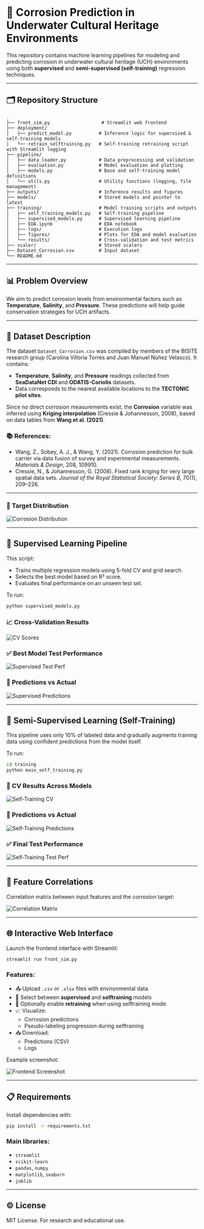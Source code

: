 # 🧪 Corrosion Prediction in Underwater Cultural Heritage Environments

This repository contains machine learning pipelines for modeling and predicting corrosion in underwater cultural heritage (UCH) environments using both **supervised** and **semi-supervised (self-training)** regression techniques.

---

## 🗂 Repository Structure
```
.
├── front_sim.py                   # Streamlit web frontend
├── deployment/
│   ├── predict_model.py          # Inference logic for supervised & self-training models
│   └── retrain_selftraining.py   # Self-training retraining script with Streamlit logging
├── pipeline/
│   ├── data_loader.py            # Data preprocessing and validation
│   ├── evaluation.py             # Model evaluation and plotting
│   ├── models.py                 # Base and self-training model definitions
│   └── utils.py                  # Utility functions (logging, file management)
├── outputs/                      # Inference results and figures
├── models/                       # Stored models and pointer to latest
├── training/                     # Model training scripts and outputs
│   ├── self_training_models.py   # Self-training pipeline
│   ├── supervised_models.py      # Supervised learning pipeline
│   ├── EDA.ipynb                 # EDA notebook
│   ├── logs/                     # Execution logs
│   ├── figures/                  # Plots for EDA and model evaluation
│   └── results/                  # Cross-validation and test metrics
├── scaler/                       # Stored scalers
├── Dataset_Corrosion.csv         # Input dataset
└── README.md
```
---

## 📊 Problem Overview

We aim to predict corrosion levels from environmental factors such as **Temperature**, **Salinity**, and **Pressure**. These predictions will help guide conservation strategies for UCH artifacts.

---

## 📁 Dataset Description

The dataset `Dataset_Corrosion.csv` was compiled by members of the BISITE research group (Carolina Villoria Torres and Juan Manuel Núñez Velasco). It contains:

- **Temperature**, **Salinity**, and **Pressure** readings collected from **SeaDataNet CDI** and **ODATIS-Coriolis** datasets.
- Data corresponds to the nearest available locations to the **TECTONIC pilot sites**.

Since no direct corrosion measurements exist, the **Corrosion** variable was inferred using **Kriging interpolation** (Cressie & Johannesson, 2008), based on data tables from **Wang et al. (2021)**.

### 📚 References:
- Wang, Z., Sobey, A. J., & Wang, Y. (2021). Corrosion prediction for bulk carrier via data fusion of survey and experimental measurements. *Materials & Design*, 208, 109910.
- Cressie, N., & Johannesson, G. (2008). Fixed rank kriging for very large spatial data sets. *Journal of the Royal Statistical Society: Series B*, 70(1), 209–226.

---

### 🔬 Target Distribution

![Corrosion Distribution](training/figures/corrosion_distribution.png)

---

## 🧠 Supervised Learning Pipeline

This script:
- Trains multiple regression models using 5-fold CV and grid search.
- Selects the best model based on R² score.
- Evaluates final performance on an unseen test set.

To run:
```bash
python supervised_models.py
```

### 📈 Cross-Validation Results

![CV Scores](training/figures/model_cv_r2_scores.png)

### ✅ Best Model Test Performance

![Supervised Test Perf](training/figures/best_model_test_performance.png)

### 🎯 Predictions vs Actual

![Supervised Predictions](training/figures/pred_vs_actual.png)

---

## 🤖 Semi-Supervised Learning (Self-Training)

This pipeline uses only 10% of labeled data and gradually augments training data using confident predictions from the model itself.

To run:
```bash
cd training
python main_self_training.py
```

### 🧪 CV Results Across Models

![Self-Training CV](training/figures/self_training_cv_r2_scores.png)

### 🎯 Predictions vs Actual

![Self-Training Predictions](training/figures/self_training_predictions.png)

### ✅ Final Test Performance

![Self-Training Test Perf](training/figures/self_training_test_performance.png)

---

## 🧬 Feature Correlations

Correlation matrix between input features and the corrosion target:

![Correlation Matrix](training/figures/correlation_matrix.png)

---

## 🌐 Interactive Web Interface

Launch the frontend interface with Streamlit:
```bash
streamlit run front_sim.py
```

### Features:
- 📤 Upload `.csv` or `.xlsx` files with environmental data
- 🧠 Select between **supervised** and **selftraining** models
- 🔁 Optionally enable **retraining** when using selftraining mode
- 📈 Visualize:
  - Corrosion predictions
  - Pseudo-labeling progression during selftraining
- 📥 Download:
  - Predictions (CSV)
  - Logs

Example screenshot:

![Frontend Screenshot](training/figures/streamlit_view.png)

---

## 📋 Requirements

Install dependencies with:

```bash
pip install -r requirements.txt
```

### Main libraries:
- `streamlit`
- `scikit-learn`
- `pandas`, `numpy`
- `matplotlib`, `seaborn`
- `joblib`

---

## © License

MIT License. For research and educational use.

